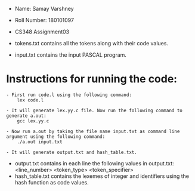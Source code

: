 - Name: Samay Varshney
- Roll Number: 180101097
- CS348 Assignment03

- tokens.txt contains all the tokens along with their code values.
- input.txt contains the input PASCAL program.

# Instructions for running the code:

	- First run code.l using the following command:
		lex code.l

	- It will generate lex.yy.c file. Now run the following command to generate a.out:
		gcc lex.yy.c

	- Now run a.out by taking the file name input.txt as command line argument using the following command:
		./a.out input.txt

	- It will generate output.txt and hash_table.txt.

- output.txt contains in each line the following values in output.txt: <line_number> <token_type> <token_specifier>
- hash_table.txt contains the lexemes of integer and identifiers using the hash function as code values.
